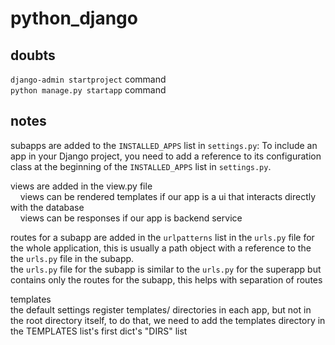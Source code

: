 # python_django

## doubts

`django-admin startproject` command<br>
`python manage.py startapp` command

## notes

subapps are added to the `INSTALLED_APPS` list in `settings.py`: To include an app in your Django project, you need to add a reference to its configuration class at the beginning of the `INSTALLED_APPS` list in `settings.py`.

views are added in the view.py file<br>
&nbsp;&nbsp;&nbsp;&nbsp;views can be rendered templates if our app is a ui that interacts directly with the database<br>
&nbsp;&nbsp;&nbsp;&nbsp;views can be responses if our app is backend service

routes for a subapp are added in the `urlpatterns` list in the `urls.py` file for the whole application, this is usually a path object with a reference to the the `urls.py` file in the subapp.<br>
the `urls.py` file for the subapp is similar to the `urls.py` for the superapp but contains only the routes for the subapp, this helps with separation of routes

templates<br>
the default settings register templates/ directories in each app, but not in the root directory itself, to do that, we need to add the templates directory in the TEMPLATES list's first dict's "DIRS" list
